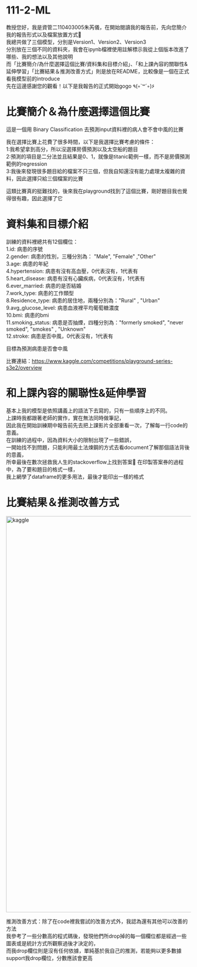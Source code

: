 # 111-2-ML
教授您好，我是資管二110403005朱芮儀，在開始閱讀我的報告前，先向您簡介我的報告形式以及檔案放置方式👾  
我總共做了三個模型，分別是Version1、Version2、Version3  
分別放在三個不同的資料夾，我會在ipynb檔裡使用註解標示我從上個版本改進了哪些、我的想法以及其他說明  
而「比賽簡介/為什麼選擇這個比賽/資料集和目標介紹」、「和上課內容的關聯性&延伸學習」「比賽結果＆推測改善方式」則是放在README，比較像是一個在正式看我模型前的introduce  
先在這邊感謝您的觀看！以下是我報告的正式開始gogo ٩(◦`꒳´◦)۶   

比賽簡介＆為什麼選擇這個比賽
=============

這是一個用 Binary Classification 去預測input資料裡的病人會不會中風的比賽

我在選擇比賽上花費了很多時間，以下是我選擇比賽考慮的條件：  
1:我希望拿到高分，所以沒選擇房價預測以及太空船的題目  
2:預測的項目是二分法並且結果是0、1，就像是titanic範例一樣，而不是房價預測範例的regression  
3:我後來發現很多題目給的檔案不只三個，但我自知還沒有能力處理太複雜的資料，因此選擇只給三個檔案的比賽  

這類比賽真的挺難找的，後來我在playground找到了這個比賽，剛好題目我也覺得很有趣，因此選擇了它  

資料集和目標介紹
=============
訓練的資料裡總共有12個欄位：  
1.id: 病患的序號  
2.gender: 病患的性別，三種分別為： "Male", "Female" ,"Other"  
3.age: 病患的年紀   
4.hypertension: 病患有沒有高血壓，0代表沒有，1代表有  
5.heart_disease: 病患有沒有心臟疾病，0代表沒有，1代表有  
6.ever_married: 病患的是否結婚  
7.work_type: 病患的工作類型  
8.Residence_type: 病患的居住地，兩種分別為："Rural" , "Urban"  
9.avg_glucose_level: 病患血液裡平均葡萄糖濃度  
10.bmi: 病患的bmi  
11.smoking_status: 病患是否抽煙，四種分別為："formerly smoked", "never smoked", "smokes" , "Unknown"  
12.stroke: 病患是否中風，0代表沒有，1代表有  

目標為預測病患是否會中風  

比賽連結：https://www.kaggle.com/competitions/playground-series-s3e2/overview

和上課內容的關聯性&延伸學習
=============  
基本上我的模型是依照講義上的語法下去寫的，只有一些順序上的不同。  
上課時我都跟著老師的實作，實在無法同時做筆記，  
因此我在開始訓練期中報告前先去把上課影片全部重看一次，了解每一行code的意義。    
在訓練的過程中，因為資料大小的限制出現了一些錯誤，  
一開始找不到問題，只能利用最土法煉鋼的方式去看document了解那個語法背後的意義，   
所幸最後在數次拯救我人生的stackoverflow上找到答案🥹
在印製答案券的過程中，為了要和題目的格式一樣，  
我上網學了dataframe的更多用法，最後才能印出一樣的格式  

比賽結果＆推測改善方式
=============
<img width="1079" alt="kaggle" src="https://user-images.githubusercontent.com/113498713/232303364-659fa5d3-f031-425c-b364-24375cdaab20.png">

推測改善方式：除了在code裡我嘗試的改善方式外，我認為還有其他可以改善的方法  
我參考了一些分數高的程式碼後，發現他們所drop掉的每一個欄位都是經過一些圖表或是統計方式所觀察過後才決定的，  
而我drop欄位則是沒有任何依據，單純基於我自己的推測，若能夠以更多數據support我drop欄位，分數應該會更高



